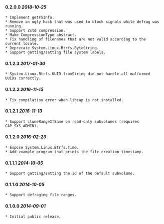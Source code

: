 #### 0.2.0.0 *2018-10-25*

	* Implement getFSInfo.
	* Remove an ugly hack that was used to block signals while defrag was running.
	* Support Zstd compression.
	* Make CompressionType abstract.
	* Fix handling of filenames that are not valid according to the current locale.
	* Deprecate System.Linux.Btrfs.ByteString.
	* Support getting/setting file system labels.

#### 0.1.2.3 *2017-01-30*

	* System.Linux.Btrfs.UUID.fromString did not handle all malformed
	UUIDs correctly.

#### 0.1.2.2 *2016-11-15*

	* Fix compilation error when libcap is not installed.

#### 0.1.2.1 *2016-11-13*

	* Support cloneRangeIfSame on read-only subvolumes (requires
	CAP_SYS_ADMIN).

#### 0.1.2.0 *2016-02-23*

	* Expose System.Linux.Btrfs.Time.
	* Add example program that prints the file creation timestamp.

#### 0.1.1.1 *2014-10-05*

	* Support getting/setting the id of the default subvolume.

#### 0.1.1.0 *2014-10-05*

	* Support defraging file ranges.

#### 0.1.0.0 *2014-09-01*

	* Initial public release.
